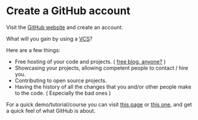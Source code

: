 Create a GitHub account
=====================

Visit the [GitHub website](https://github.com/) and create an account.

What will you gain by using a [VCS](http://en.wikipedia.org/wiki/Revision_control)?

Here are a few things:
 - Free hosting of your code and projects. ( [free blog, anyone?](http://jekyllrb.com/) )
 - Showcasing your projects, allowing competent people to contact / hire you.
 - Contributing to open source projects.
 - Having the history of all the changes that you and/or other people make to the code. ( Especially the bad ones )

For a quick demo/tutorial/course you can visit [this page](http://try.github.io/levels/1/challenges/1/) or [this one](http://gitimmersion.com/lab_01.html/), and get a quick feel of what GitHub is about.
